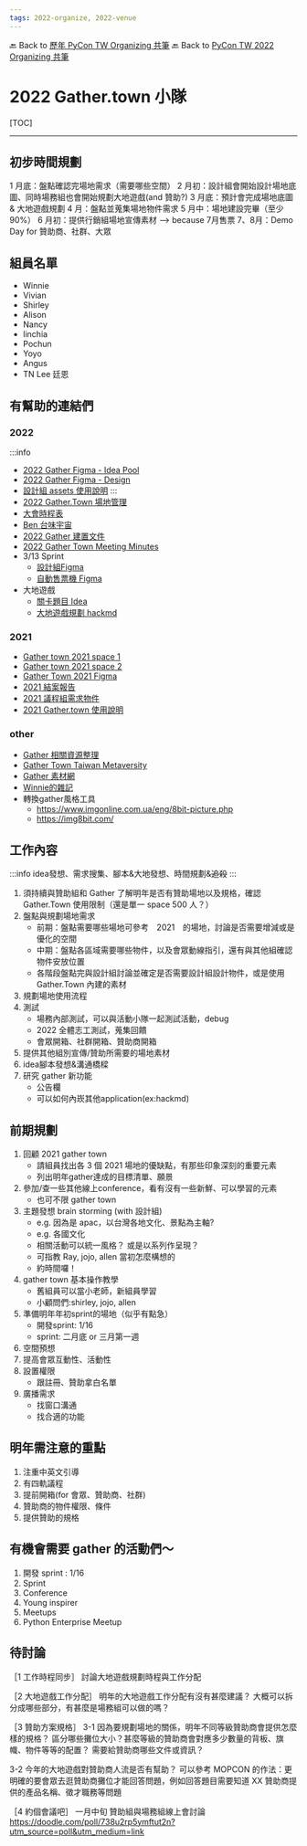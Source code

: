 ```yaml
---
tags: 2022-organize, 2022-venue
---
```


🔙 Back to [歷年 PyCon TW Organizing 共筆](/ryPr7SFyP/%2FHM5mHCFKQCu7-W5ea8ITcw%3Fview)
🔙 Back to [PyCon TW 2022 Organizing 共筆](/F4qRbwIsQXWH5B6cZ6Pzyw)

# 2022 Gather.town 小隊

[TOC]

---

## 初步時間規劃
1 月底：盤點確認完場地需求（需要哪些空間）
2 月初：設計組會開始設計場地底圖、同時場務組也會開始規劃大地遊戲(and 贊助?)
3 月底：預計會完成場地底圖 & 大地遊戲規劃
4 月：盤點並蒐集場地物件需求
5 月中：場地建設完畢（至少 90%）
6 月初：提供行銷組場地宣傳素材 --> because 7月售票
7、8月：Demo Day for 贊助商、社群、大眾
## 組員名單
- Winnie
- Vivian
- Shirley
- Alison
- Nancy
- linchia
- Pochun
- Yoyo
- Angus
- TN Lee 廷恩
## 有幫助的連結們
### 2022
:::info
- [2022 Gather Figma - Idea Pool](https://www.figma.com/file/Olpo5OYux4zJr2I4qEKL5b/Pycon-2022-GT---Idea-pool?node-id=1%3A43)
- [2022 Gather Figma - Design](https://www.figma.com/file/YteSlDDVmrV5ruARhmazwZ/PyCon-TW-Sprint-proposal---vending-machine?node-id=0%3A1)
- [設計組 assets 使用說明](https://hackmd.io/WGU2Sb-tTtS45tbJjUGYTQ?view)
:::
- [2022 Gather.Town 場地管理](/8CIuuSoOT4CiJN-LrbhgHg)
- [大會時程表](https://docs.google.com/spreadsheets/d/1eF6fuueCk2xZMtp0VJOd_kSrhekmSeDCtSdmI7pcvyU/edit)
- [Ben 台味宇宙](https://www.figma.com/file/TcBMRSNrBQBuoH6GeCgwdl/%5B%E5%8F%B0%E5%91%B3%E5%AE%87%E5%AE%99%5DBen-%E7%9A%84Gather%E5%B0%8F%E5%A4%A9%E5%9C%B0?node-id=198%3A1080)
- [2022 Gather 建置文件](https://hackmd.io/BOYIv7ukRoqw79QygcFbmg)
- [2022 Gather Town Meeting Minutes](https://hackmd.io/aDBI_fC1TayAy63RqcT_Kw?both)
- 3/13 Sprint 
    - [設計組Figma](https://www.figma.com/file/N05JMA5FnJ9i86Gs5iUfb7/PyCon-APAC-2022-Sprint-Venue?node-id=49%3A2)
    - [自動售票機 Figma](figma.com/file/N05JMA5FnJ9i86Gs5iUfb7/PyCon-APAC-2022-Sprint-Venue?node-id=0%3A1)
- 大地遊戲
    - [關卡題目 Idea](https://hackmd.io/aHxwEGLhQM-ToLwzlwBOgQ)
    - [大地遊戲規劃 hackmd](https://hackmd.io/3Iu3dcX3Q6uoURsUSC_mqg?view)
### 2021
- [Gather town 2021 space 1](https://gather.town/app/y7iXkqcZ2cUe43Mr/PyCon%20TW%202021%20Space%201)
- [Gather town 2021 space 2](https://gather.town/app/zrrivgpwheEOCy8e/PyCon%20TW%202021%20Space%202)
- [Gather Town 2021 Figma](https://www.figma.com/file/kGREZeV8F5oy3kzRSZBUgX/Pycon-2021-GatherTown-construction?node-id=0%3A1)
- [2021 結案報告](https://www.dropbox.com/scl/fi/niof5jdqw4r2u9zlqpglh/pycon-tw-2021.pptx?dl=0&rlkey=3h0ymd3vlas81pkdkz1pa3l24)
- [2021 議程組需求物件](https://hackmd.io/@pycontw/BkfGiW7zK)
- [2021 Gather.town 使用說明](https://hackmd.io/@pycontw/rJMxkSIo_)
### other
- [Gather 相關資源整理](https://hackmd.io/RXvmC3PFSnWvsmM1LwIUxw)
- [Gather Town Taiwan Metaversity](https://www.facebook.com/groups/178816644148798)
- [Gather 素材網](https://github.com/gathertown/mapmaking)
- [Winnie的雜記](https://hackmd.io/78oyAqgDTKu1f4NVEj8Hhg)
- 轉換gather風格工具
    - https://www.imgonline.com.ua/eng/8bit-picture.php
    - https://img8bit.com/


## 工作內容
:::info
idea發想、需求搜集、腳本&大地發想、時間規劃&~~追殺~~
:::
1. 須持續與贊助組和 Gather 了解明年是否有贊助場地以及規格，確認 Gather.Town 使用限制（還是單一 space 500 人？）
2. 盤點與規劃場地需求
    - 前期：盤點需要哪些場地可參考　2021　的場地，討論是否需要增減或是優化的空間
    - 中期：盤點各區域需要哪些物件，以及會眾動線指引，還有與其他組確認物件安放位置
    - 各階段盤點完與設計組討論並確定是否需要設計組設計物件，或是使用 Gather.Town 內建的素材
3. 規劃場地使用流程
4. 測試
    - 場務內部測試，可以與活動小隊一起測試活動，debug
    - 2022 全體志工測試，蒐集回饋
    - 會眾開箱、社群開箱、贊助商開箱
5. 提供其他組別宣傳/贊助所需要的場地素材
6. idea腳本發想&溝通橋樑
7. 研究 gather 新功能
    - 公告欄 
    - 可以如何內崁其他application(ex:hackmd)

## 前期規劃
1. 回顧 2021 gather town
    - 請組員找出各 3 個 2021 場地的優缺點，有那些印象深刻的重要元素
    - 列出明年gather達成的目標清單、願景 
2. 參加/查一些其他線上conference，看有沒有一些新鮮、可以學習的元素
    - 也可不限 gather town
3. 主題發想 brain storming (with 設計組)
    - e.g. 因為是 apac，以台灣各地文化、景點為主軸?
    - e.g. 各國文化
    - 相關活動可以統一風格？ 或是以系列作呈現？
    - 可指教 Ray, jojo, allen 當初怎麼構想的 
    - 約時間囉！
4. gather town 基本操作教學
    - 舊組員可以當小老師，新組員學習
    - 小顧問們:shirley, jojo, allen
5. 準備明年年初sprint的場地（似乎有點急）
    - 開發sprint: 1/16
    - sprint: 二月底 or 三月第一週
7. 空間預想
9. 提高會眾互動性、活動性
10. 設置權限
    - 跟註冊、贊助拿白名單
11. 廣播需求 
    - 找窗口溝通
    - 找合適的功能

## 明年需注意的重點
1. 注重中英文引導
2. 有四軌議程
3. 提前開箱(for 會眾、贊助商、社群)
4. 贊助商的物件權限、條件
5. 提供贊助的規格

## 有機會需要 gather 的活動們～
1. 開發 sprint : 1/16
2. Sprint
3. Conference
4. Young inspirer
5. Meetups
6. Python Enterprise Meetup 

## 待討論

［1 工作時程同步］
討論大地遊戲規劃時程與工作分配

［2 大地遊戲工作分配］
明年的大地遊戲工作分配有沒有甚麼建議？
大概可以拆分成哪些部分，有甚麼是場務組可以做的嗎？

［3 贊助方案規格］
3-1 因為要規劃場地的關係，明年不同等級贊助商會提供怎麼樣的規格？
區分哪些攤位大小？甚麼等級的贊助商會對應多少數量的背板、旗幟、物件等等的配置？
需要給贊助商哪些文件或資訊？

3-2 今年的大地遊戲對贊助商人流是否有幫助？
可以參考 MOPCON 的作法：更明確的要會眾去逛贊助商攤位才能回答問題，例如回答題目需要知道 XX 贊助商提供的產品名稱、徵才職務等問題

［4 約個會議吧］
一月中旬 贊助組與場務組線上會討論
https://doodle.com/poll/738u2rp5ymftut2n?utm_source=poll&utm_medium=link